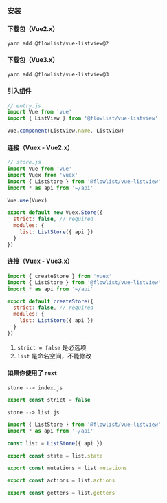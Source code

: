 ### 安装

#### 下载包（Vue2.x）
```shell script
yarn add @flowlist/vue-listview@2
```

#### 下载包（Vue3.x）
```shell script
yarn add @flowlist/vue-listview@3
```

#### 引入组件
```javascript
// entry.js
import Vue from 'vue'
import { ListView } from '@flowlist/vue-listview'

Vue.component(ListView.name, ListView)
```

#### 连接（Vuex - Vue2.x）
```javascript
// store.js
import Vue from 'vue'
import Vuex from 'vuex'
import { ListStore } from '@flowlist/vue-listview'
import * as api from '~/api'

Vue.use(Vuex)

export default new Vuex.Store({
  strict: false, // required
  modules: {
    list: ListStore({ api })
  }
})
```

#### 连接（Vuex - Vue3.x）
```javascript
import { createStore } from 'vuex'
import { ListStore } from '@flowlist/vue-listview'
import * as api from '~/api'

export default createStore({
  strict: false, // required
  modules: {
    list: ListStore({ api })
  }
})

```

1. `strict = false` 是必选项
2. `list` 是命名空间，不能修改

#### 如果你使用了 `nuxt`
`store --> index.js`
```javascript
export const strict = false
```
`store --> list.js`
```javascript
import { ListStore } from '@flowlist/vue-listview'
import * as api from '~/api'

const list = ListStore({ api })

export const state = list.state

export const mutations = list.mutations

export const actions = list.actions

export const getters = list.getters
```
